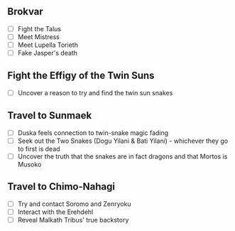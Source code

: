 ## Brokvar
- [ ] Fight the Talus
- [ ] Meet Mistress 
- [ ] Meet Lupella Torieth
- [ ] Fake Jasper's death

## Fight the Effigy of the Twin Suns
- [ ] Uncover a reason to try and find the twin sun snakes

## Travel to Sunmaek
- [ ] Duska feels connection to twin-snake magic fading
- [ ] Seek out the Two Snakes (Dogu Yilani & Bati Yilani) - whichever they go to first is dead
- [ ] Uncover the truth that the snakes are in fact dragons and that Mortos is Musoko

## Travel to Chimo-Nahagi
- [ ] Try and contact Soromo and Zenryoku
- [ ] Interact with the Erehdehl
- [ ] Reveal Malkath Tribus' true backstory